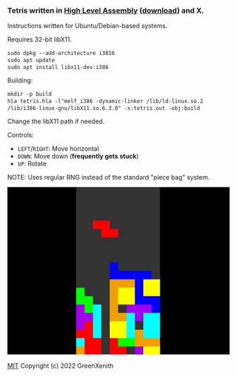 ### Tetris written in [High Level Assembly](https://en.wikipedia.org/wiki/High_Level_Assembly) ([download](https://www.plantation-productions.com/Webster/HighLevelAsm/LInuxDownload.html)) and X.  

Instructions written for Ubuntu/Debian-based systems.  

Requires 32-bit libX11.
```
sudo dpkg --add-architecture i3816
sudo apt update
sudo apt install libx11-dev:i386
```

Building:
```
mkdir -p build
hla tetris.hla -l"melf_i386 -dynamic-linker /lib/ld-linux.so.2 /lib/i386-linux-gnu/libX11.so.6.3.0" -x:tetris.out -obj:build
```
Change the libX11 path if needed.  

Controls:
* `LEFT`/`RIGHT`: Move horizontal
* `DOWN`: Move down (**frequently gets stuck**)
* `UP`: Rotate

NOTE: Uses regular RNG instead of the standard "piece bag" system.  

![screenshot](screenshot.png)

[MIT](LICENSE.txt) Copyright (c) 2022 GreenXenith
